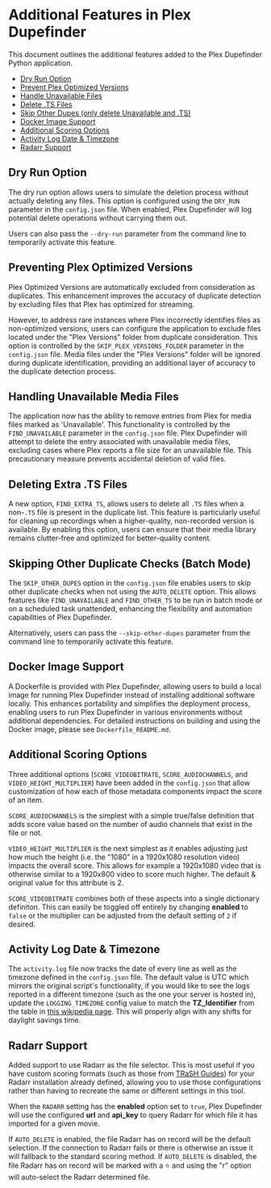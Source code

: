 # Additional Features in Plex Dupefinder

This document outlines the additional features added to the Plex Dupefinder Python application.

- [Dry Run Option](#dry-run-option)
- [Prevent Plex Optimized Versions](#preventing-plex-optimized-versions)
- [Handle Unavailable Files](#handling-unavailable-media-files)
- [Delete .TS Files](#deleting-extra-ts-files)
- [Skip Other Dupes (only delete Unavailable and .TS)](#skipping-other-duplicate-checks-batch-mode)
- [Docker Image Support](#docker-image-support)
- [Additional Scoring Options](#additional-scoring-options)
- [Activity Log Date & Timezone](#activity-log-date--timezone)
- [Radarr Support](#radarr-support)

## Dry Run Option

The dry run option allows users to simulate the deletion process without actually deleting any files. This option is configured using the `DRY_RUN` parameter in the `config.json` file. When enabled, Plex Dupefinder will log potential delete operations without carrying them out.

Users can also pass the `--dry-run` parameter from the command line to temporarily activate this feature.

## Preventing Plex Optimized Versions

Plex Optimized Versions are automatically excluded from consideration as duplicates. This enhancement improves the accuracy of duplicate detection by excluding files that Plex has optimized for streaming.

However, to address rare instances where Plex incorrectly identifies files as non-optimized versions, users can configure the application to exclude files located under the "Plex Versions" folder from duplicate consideration. This option is controlled by the `SKIP_PLEX_VERSIONS_FOLDER` parameter in the `config.json` file. Media files under the "Plex Versions" folder will be ignored during duplicate identification, providing an additional layer of accuracy to the duplicate detection process.

## Handling Unavailable Media Files

The application now has the ability to remove entries from Plex for media files marked as 'Unavailable'. This functionality is controlled by the `FIND_UNAVAILABLE` parameter in the `config.json` file. Plex Dupefinder will attempt to delete the entry associated with unavailable media files, excluding cases where Plex reports a file size for an unavailable file. This precautionary measure prevents accidental deletion of valid files.

## Deleting Extra .TS Files

A new option, `FIND_EXTRA_TS`, allows users to delete all `.TS` files when a non-`.TS` file is present in the duplicate list. This feature is particularly useful for cleaning up recordings when a higher-quality, non-recorded version is available. By enabling this option, users can ensure that their media library remains clutter-free and optimized for better-quality content.

## Skipping Other Duplicate Checks (Batch Mode)

The `SKIP_OTHER_DUPES` option in the `config.json` file enables users to skip other duplicate checks when not using the `AUTO_DELETE` option. This allows features like `FIND_UNAVAILABLE` and `FIND_OTHER_TS` to be run in batch mode or on a scheduled task unattended, enhancing the flexibility and automation capabilities of Plex Dupefinder.

Alternatively, users can pass the `--skip-other-dupes` parameter from the command line to temporarily activate this feature.

## Docker Image Support

A Dockerfile is provided with Plex Dupefinder, allowing users to build a local image for running Plex Dupefinder instead of installing additional software locally. This enhances portability and simplifies the deployment process, enabling users to run Plex Dupefinder in various environments without additional dependencies. For detailed instructions on building and using the Docker image, please see `Dockerfile_README.md`.

## Additional Scoring Options

Three additional options (`SCORE_VIDEOBITRATE`, `SCORE_AUDIOCHANNELS`, and `VIDEO_HEIGHT_MULTIPLIER`) have been added in the `config.json` that allow customization of how each of those metadata components impact the score of an item. 

`SCORE_AUDIOCHANNELS` is the simplest with a simple true/false definition that adds score value based on the number of audio channels that exist in the file or not. 

`VIDEO_HEIGHT_MULTIPLIER` is the next simplest as it enables adjusting just how much the height (i.e. the "1080" in a 1920x1080 resolution video) impacts the overall score. This allows for example a 1920x1080 video that is otherwise similar to a 1920x800 video to score much higher. The default & original value for this attribute is 2.

`SCORE_VIDEOBITRATE` combines both of these aspects into a single dictionary definiton. This can easily be toggled off entirely by changing **enabled** to `false` or the multiplier can be adjusted from the default setting of `2` if desired.

## Activity Log Date & Timezone

The `activity.log` file now tracks the date of every line as well as the timezone defined in the `config.json` file. The default value is UTC which mirrors the original script's functionality, if you would like to see the logs reported in a different timezone (such as the one your server is hosted in), update the `LOGGING_TIMEZONE` config value to match the **TZ_Identifier** from the table in [this wikipedia page](https://en.wikipedia.org/wiki/List_of_tz_database_time_zones). This will properly align with any shifts for daylight savings time.

## Radarr Support

Added support to use Radarr as the file selector. This is most useful if you have custom scoring formats (such as those from [TRaSH Guides](https://trash-guides.info/)) for your Radarr installation already defined, allowing you to use those configurations rather than having to recreate the same or different settings in this tool.

When the `RADARR` setting has the **enabled** option set to `true`, Plex Dupefinder will use the configured **url** and **api_key** to query Radarr for which file it has imported for a given movie.

If `AUTO_DELETE` is enabled, the file Radarr has on record will be the default selection. If the connection to Radarr fails or there is otherwise an issue it will fallback to the standard scoring method. If `AUTO_DELETE` is disabled, the file Radarr has on record will be marked with a ⭐ and using the "r" option will auto-select the Radarr determined file.